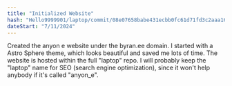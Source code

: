 ```yaml
---
title: "Initialized Website"
hash: "Hello9999901/laptop/commit/08e07658babe431ecbb0fc61d71fd3c2aaa16667"
dateStart: "7/11/2024"
---
```


Created the anyon e website under the byran.ee domain. I started with a Astro Sphere theme, which looks beautiful and saved me lots of time. The website is hosted within the full "laptop" repo. I will probably keep the "laptop" name for SEO (search engine optimization), since it won't help anybody if it's called "anyon_e".
